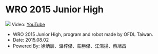 # WRO 2015 Junior High
![](https://i1.ytimg.com/vi/ZwJmcsVAmHg/maxresdefault.jpg)
Video: [YouTube](https://www.youtube.com/watch?v=ZwJmcsVAmHg)

- WRO 2015 Junior High, program and robot made by OFDL Taiwan.
- Date: 2015.08.02
- Powered By: 徐炳辰、溫梓傑、莊勝傑、江鴻揚、蔡旭昌
